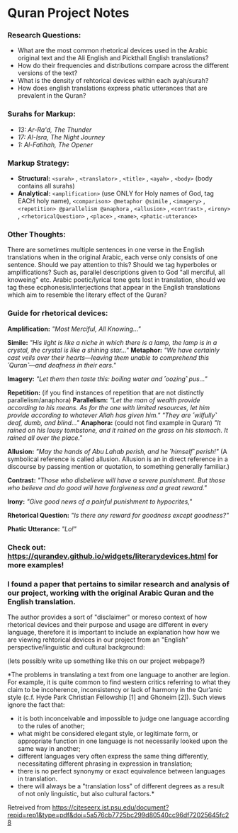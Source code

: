 # Quran Project Notes

### Research Questions: 
- What are the most common rhetorical devices used in the Arabic original text and the Ali English and Pickthall English translations? 
- How do their frequencies and distributions compare across the different versions of the text?
- What is the density of rehtorical devices within each ayah/surah?
- How does english translations express phatic utterances that are prevalent in the Quran?

### Surahs for Markup:
- *13: Ar-Ra'd, The Thunder*
- *17: Al-Isra, The Night Journey*
- *1: Al-Fatihah, The Opener*

### Markup Strategy:
- **Structural:** `<surah>` , `<translator>` , `<title>` , `<ayah>` , `<body>` (body contains all surahs)
- **Analytical:** `<amplification>` (use ONLY for Holy names of God, tag EACH holy name), `<comparison> @metaphor @simile` , `<imagery>` , `<repetition> @parallelism @anaphora` , `<allusion>` , `<contrast>` , `<irony>` , `<rhetoricalQuestion>` , `<place>` , `<name>`, `<phatic-utterance>`

### Other Thoughts:
There are sometimes multiple sentences in one verse in the English translations when in the original Arabic, each verse only consists of one sentence. Should we pay attention to this?
Should we tag hyperboles or amplifications? Such as, parallel descriptions given to God "all merciful, all knoweing" etc.
Arabic poetic/lyrical tone gets lost in translation, should we tag these ecphonesis/interjections that appear in the English translations which aim to resemble the literary effect of the Quran?


### Guide for rhetorical devices:
**Amplification:** *"Most Merciful, All Knowing..."*

**Simile:**  *"His light is like a niche in which there is a lamp, the lamp is in a crystal, the crystal is like a shining star..."* 
**Metaphor:** *"We have certainly cast veils over their hearts—leaving them unable to comprehend this ˹Quran˺—and deafness in their ears."*

**Imagery:** *"Let them then taste this: boiling water and ˹oozing˺ pus..."* 

**Repetition:** (if you find instances of repetition that are not distinctly parallelism/anaphora) 
**Parallelism:** *"Let the man of wealth provide according to his means. As for the one with limited resources, let him provide according to whatever Allah has given him."*
                 *"They are ˹wilfully˺ deaf, dumb, and blind..."*
**Anaphora:** (could not find example in Quran) *"It rained on his lousy tombstone, and it rained on the grass on his stomach. It rained all over the place."* 

**Allusion:** *"May the hands of Abu Lahab perish, and he ˹himself˺ perish!"* (A symbolical reference is called allusion. Allusion is an in direct reference in a discourse by passing mention or quotation, to something generally familiar.)

**Contrast:** *"Those who disbelieve will have a severe punishment. But those who believe and do good will have forgiveness and a great reward."*

**Irony:** *"Give good news of a painful punishment to hypocrites,"*

**Rhetorical Question:** *"Is there any reward for goodness except goodness?"*

**Phatic Utterance:** *"Lo!"*

### Check out: https://qurandev.github.io/widgets/literarydevices.html for more examples!


### I found a paper that pertains to similar research and analysis of our project, working with the original Arabic Quran and the English translation.
The author provides a sort of "disclaimer" or moreso context of how rhetorical devices and their purpose and usage are different in every language, therefore
it is important to include an explanation how how we are viewing rehtorical devices in our project from an "English" perspective/linguistic and cultural background:

(lets possibly write up something like this on our project webpage?)

*The problems in translating a text from one language to another are legion. For example,
it is quite common to find western critics referring to what they claim to be incoherence,
inconsistency or lack of harmony in the Qur’anic style (c.f. Hyde Park Christian
Fellowship [1] and Ghoneim [2]). Such views ignore the fact that: 

- it is both inconceivable and impossible to judge one language according to the rules of
 another;
- what might be considered elegant style, or legitimate form, or appropriate function in
 one language is not necessarily looked upon the same way in another;
-  different languages very often express the same thing differently, necessitating
 different phrasing in expression in translation;
- there is no perfect synonymy or exact equivalence between languages in translation.
- there will always be a "translation loss" of different degrees as a result of not only
 linguistic, but also cultural factors.*

Retreived from https://citeseerx.ist.psu.edu/document?repid=rep1&type=pdf&doi=5a576cb7725bc299d80540cc96df72025645fc28